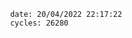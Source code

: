 

                date: 20/04/2022 22:17:22
                cycles: 26280

                         